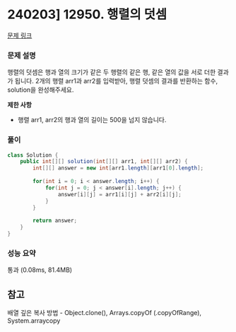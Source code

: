 # 240203] 12950. 행렬의 덧셈

[문제 링크](https://school.programmers.co.kr/learn/courses/30/lessons/12950)

### 문제 설명
행렬의 덧셈은 행과 열의 크기가 같은 두 행렬의 같은 행, 같은 열의 값을 서로 더한 결과가 됩니다. 2개의 행렬 arr1과 arr2를 입력받아, 행렬 덧셈의 결과를 반환하는 함수, solution을 완성해주세요.

**제한 사항**  
* 행렬 arr1, arr2의 행과 열의 길이는 500을 넘지 않습니다.

### 풀이
```java
class Solution {
    public int[][] solution(int[][] arr1, int[][] arr2) {
        int[][] answer = new int[arr1.length][arr1[0].length];
        
        for(int i = 0; i < answer.length; i++) {
            for(int j = 0; j < answer[i].length; j++) {
                answer[i][j] = arr1[i][j] + arr2[i][j];
            }
        }
        
        return answer;
    }
}
```

### 성능 요약
통과 (0.08ms, 81.4MB)

## 참고
배열 깊은 복사 방법 - Object.clone(), Arrays.copyOf (.copyOfRange), System.arraycopy
